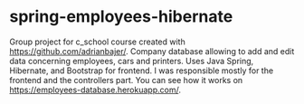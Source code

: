 # spring-employees-hibernate
Group project for c_school course created with https://github.com/adrianbajer/. 
Company database allowing to add and edit data concerning employees, cars and printers. 
Uses Java Spring, Hibernate, and Bootstrap for frontend.
I was responsible mostly for the frontend and the controllers part.
You can see how it works on https://employees-database.herokuapp.com/. 
